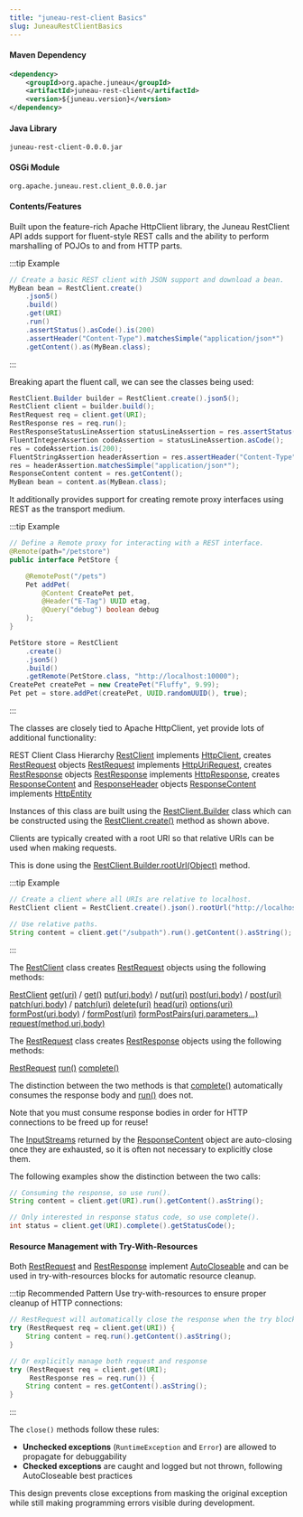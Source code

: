 ```yaml
---
title: "juneau-rest-client Basics"
slug: JuneauRestClientBasics
---
```


#### Maven Dependency

```xml
<dependency>
    <groupId>org.apache.juneau</groupId>
    <artifactId>juneau-rest-client</artifactId>
    <version>${juneau.version}</version>
</dependency>
```

#### Java Library

```text
juneau-rest-client-0.0.0.jar
```

#### OSGi Module

```text
org.apache.juneau.rest.client_0.0.0.jar
```

#### Contents/Features

Built upon the feature-rich Apache HttpClient library, the Juneau RestClient API adds support for fluent-style REST 
calls and the ability to perform marshalling of POJOs to and from HTTP parts.

:::tip Example
```java
// Create a basic REST client with JSON support and download a bean.
MyBean bean = RestClient.create()
    .json5()
    .build()
    .get(URI)
    .run()
    .assertStatus().asCode().is(200)
    .assertHeader("Content-Type").matchesSimple("application/json*")
    .getContent().as(MyBean.class);
```
:::

Breaking apart the fluent call, we can see the classes being used:

```java
RestClient.Builder builder = RestClient.create().json5();
RestClient client = builder.build();
RestRequest req = client.get(URI);
RestResponse res = req.run();
RestResponseStatusLineAssertion statusLineAssertion = res.assertStatus();
FluentIntegerAssertion codeAssertion = statusLineAssertion.asCode();
res = codeAssertion.is(200);
FluentStringAssertion headerAssertion = res.assertHeader("Content-Type");
res = headerAssertion.matchesSimple("application/json*");
ResponseContent content = res.getContent();
MyBean bean = content.as(MyBean.class);
```

It additionally provides support for creating remote proxy interfaces using REST as the transport medium.

:::tip Example
```java
// Define a Remote proxy for interacting with a REST interface.
@Remote(path="/petstore")
public interface PetStore {

    @RemotePost("/pets")
    Pet addPet(
        @Content CreatePet pet,
        @Header("E-Tag") UUID etag,
        @Query("debug") boolean debug
    );
}

PetStore store = RestClient
    .create()
    .json5()
    .build()
    .getRemote(PetStore.class, "http://localhost:10000");
CreatePet createPet = new CreatePet("Fluffy", 9.99);
Pet pet = store.addPet(createPet, UUID.randomUUID(), true);
```
:::

The classes are closely tied to Apache HttpClient, yet provide lots of additional functionality:

<tree>
<node-0>REST Client Class Hierarchy</node-0>
<node-1><java-class><a href="/site/apidocs/org/apache/juneau/rest/client/RestClient.html" target="_blank">RestClient</a></java-class> implements <a href="https://hc.apache.org/httpcomponents-client-4.5.x/current/httpclient/apidocs/org/apache/http/client/HttpClient.html" target="_blank">HttpClient</a>, creates <a href="/site/apidocs/org/apache/juneau/rest/client/RestRequest.html" target="_blank">RestRequest</a> objects</node-1>
<node-1><java-class><a href="/site/apidocs/org/apache/juneau/rest/client/RestRequest.html" target="_blank">RestRequest</a></java-class> implements <a href="https://hc.apache.org/httpcomponents-client-4.5.x/current/httpclient/apidocs/org/apache/http/client/methods/HttpUriRequest.html" target="_blank">HttpUriRequest</a>, creates <a href="/site/apidocs/org/apache/juneau/rest/client/RestResponse.html" target="_blank">RestResponse</a> objects</node-1>
<node-1><java-class><a href="/site/apidocs/org/apache/juneau/rest/client/RestResponse.html" target="_blank">RestResponse</a></java-class> implements <a href="https://hc.apache.org/httpcomponents-core-4.4.x/current/httpcore/apidocs/org/apache/http/HttpResponse.html" target="_blank">HttpResponse</a>, creates <a href="/site/apidocs/org/apache/juneau/rest/client/ResponseContent.html" target="_blank">ResponseContent</a> and <a href="/site/apidocs/org/apache/juneau/rest/client/ResponseHeader.html" target="_blank">ResponseHeader</a> objects</node-1>
<node-1><java-class><a href="/site/apidocs/org/apache/juneau/rest/client/ResponseContent.html" target="_blank">ResponseContent</a></java-class> implements <a href="https://hc.apache.org/httpcomponents-core-4.4.x/current/httpcore/apidocs/org/apache/http/HttpEntity.html" target="_blank">HttpEntity</a></node-1>
</tree>

Instances of this class are built using the <a href="/site/apidocs/org/apache/juneau/rest/client/RestClient.Builder.html" target="_blank">RestClient.Builder</a> 
class which can be constructed using the <a href="/site/apidocs/org/apache/juneau/rest/client/RestClient.html#create()" target="_blank">RestClient.create()</a> 
method as shown above.

Clients are typically created with a root URI so that relative URIs can be used when making requests.

This is done using the <a href="/site/apidocs/org/apache/juneau/rest/client/RestClient.Builder.html#rootUrl(java.lang.Object)" target="_blank">RestClient.Builder.rootUrl(Object)</a> 
method.

:::tip Example
```java
// Create a client where all URIs are relative to localhost.
RestClient client = RestClient.create().json().rootUrl("http://localhost:10000").build();

// Use relative paths.
String content = client.get("/subpath").run().getContent().asString();
```
:::

The <a href="/site/apidocs/org/apache/juneau/rest/client/RestClient.html" target="_blank">RestClient</a> class creates <a href="/site/apidocs/org/apache/juneau/rest/client/RestRequest.html" target="_blank">RestRequest</a> 
objects using the following methods:

<tree>
<node-0><java-class><a href="/site/apidocs/org/apache/juneau/rest/client/RestClient.html" target="_blank">RestClient</a></java-class></node-0>
<node-1><java-method><a href="/site/apidocs/org/apache/juneau/rest/client/RestClient.html#get()" target="_blank">get(uri)</a> / <a href="/site/apidocs/org/apache/juneau/rest/client/RestClient.html#get()" target="_blank">get()</a></java-method></node-1>
<node-1><java-method><a href="/site/apidocs/org/apache/juneau/rest/client/RestClient.html#put(java.lang.Object)" target="_blank">put(uri,body)</a> / <a href="/site/apidocs/org/apache/juneau/rest/client/RestClient.html#put(java.lang.Object)" target="_blank">put(uri)</a></java-method></node-1>
<node-1><java-method><a href="/site/apidocs/org/apache/juneau/rest/client/RestClient.html#post(java.lang.Object)" target="_blank">post(uri,body)</a> / <a href="/site/apidocs/org/apache/juneau/rest/client/RestClient.html#post(java.lang.Object)" target="_blank">post(uri)</a></java-method></node-1>
<node-1><java-method><a href="/site/apidocs/org/apache/juneau/rest/client/RestClient.html#patch(java.lang.Object)" target="_blank">patch(uri,body)</a> / <a href="/site/apidocs/org/apache/juneau/rest/client/RestClient.html#patch(java.lang.Object)" target="_blank">patch(uri)</a></java-method></node-1>
<node-1><java-method><a href="/site/apidocs/org/apache/juneau/rest/client/RestClient.html#delete(java.lang.Object)" target="_blank">delete(uri)</a></java-method></node-1>
<node-1><java-method><a href="/site/apidocs/org/apache/juneau/rest/client/RestClient.html#head(java.lang.Object)" target="_blank">head(uri)</a></java-method></node-1>
<node-1><java-method><a href="/site/apidocs/org/apache/juneau/rest/client/RestClient.html#options(java.lang.Object)" target="_blank">options(uri)</a></java-method></node-1>
<node-1><java-method><a href="/site/apidocs/org/apache/juneau/rest/client/RestClient.html#formPost(java.lang.Object)" target="_blank">formPost(uri,body)</a> / <a href="/site/apidocs/org/apache/juneau/rest/client/RestClient.html#formPost(java.lang.Object)" target="_blank">formPost(uri)</a></java-method></node-1>
<node-1><java-method><a href="/site/apidocs/org/apache/juneau/rest/client/RestClient.html#formPostPairs(java.lang.Object,java.lang.String...)" target="_blank">formPostPairs(uri,parameters...)</a></java-method></node-1>
<node-1><java-method><a href="/site/apidocs/org/apache/juneau/rest/client/RestClient.html#request(java.lang.String,java.lang.Object)" target="_blank">request(method,uri,body)</a></java-method></node-1>
</tree>

The <a href="/site/apidocs/org/apache/juneau/rest/client/RestRequest.html" target="_blank">RestRequest</a> class creates 
<a href="/site/apidocs/org/apache/juneau/rest/client/RestResponse.html" target="_blank">RestResponse</a> objects using the following methods:

<tree>
<node-0><java-class><a href="/site/apidocs/org/apache/juneau/rest/client/RestRequest.html" target="_blank">RestRequest</a></java-class></node-0>
<node-1><java-method><a href="/site/apidocs/org/apache/juneau/rest/client/RestRequest.html#run()" target="_blank">run()</a></java-method></node-1>
<node-1><java-method><a href="/site/apidocs/org/apache/juneau/rest/client/RestRequest.html#complete()" target="_blank">complete()</a></java-method></node-1>
</tree>

The distinction between the two methods is that <a href="/site/apidocs/org/apache/juneau/rest/client/RestRequest.html#complete()" target="_blank">complete()</a> 
automatically consumes the response body and <a href="/site/apidocs/org/apache/juneau/rest/client/RestRequest.html#run()" target="_blank">run()</a>
does not.

Note that you must consume response bodies in order for HTTP connections to be freed up for reuse!

The <a href="https://docs.oracle.com/en/java/javase/17/docs/api/java.base/java/io/InputStream.html" target="_blank">InputStreams</a> returned by the <a href="/site/apidocs/org/apache/juneau/rest/client/ResponseContent.html" target="_blank">ResponseContent</a> 
object are auto-closing once they are exhausted, so it is often not necessary to explicitly close them.

The following examples show the distinction between the two calls:

```java
// Consuming the response, so use run().
String content = client.get(URI).run().getContent().asString();

// Only interested in response status code, so use complete().
int status = client.get(URI).complete().getStatusCode();
```

#### Resource Management with Try-With-Resources

Both <a href="/site/apidocs/org/apache/juneau/rest/client/RestRequest.html" target="_blank">RestRequest</a> and 
<a href="/site/apidocs/org/apache/juneau/rest/client/RestResponse.html" target="_blank">RestResponse</a> implement 
<a href="https://docs.oracle.com/en/java/javase/17/docs/api/java.base/java/lang/AutoCloseable.html" target="_blank">AutoCloseable</a> 
and can be used in try-with-resources blocks for automatic resource cleanup.

:::tip Recommended Pattern
Use try-with-resources to ensure proper cleanup of HTTP connections:

```java
// RestRequest will automatically close the response when the try block exits
try (RestRequest req = client.get(URI)) {
    String content = req.run().getContent().asString();
}

// Or explicitly manage both request and response
try (RestRequest req = client.get(URI);
     RestResponse res = req.run()) {
    String content = res.getContent().asString();
}
```
:::

The `close()` methods follow these rules:
- **Unchecked exceptions** (`RuntimeException` and `Error`) are allowed to propagate for debuggability
- **Checked exceptions** are caught and logged but not thrown, following AutoCloseable best practices

This design prevents close exceptions from masking the original exception while still making programming errors visible during development.
